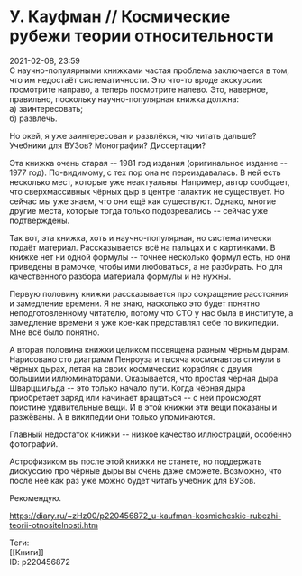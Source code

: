 У. Кауфман // Космические рубежи теории относительности
========================================================

   
 2021-02-08, 23:59   
  С научно-популярными книжками частая проблема заключается в том, что им недостаёт систематичности. Это что-то вроде экскурсии: посмотрите направо, а теперь посмотрите налево. Это, наверное, правильно, поскольку научно-популярная книжка должна:   
 а) заинтересовать;   
 б) развлечь.   
   
 Но окей, я уже заинтересован и развлёкся, что читать дальше? Учебники для ВУЗов? Монографии? Диссертации?   
   
 Эта книжка очень старая -- 1981 год издания (оригинальное издание -- 1977 год). По-видимому, с тех пор она не переиздавалась. В ней есть несколько мест, которые уже неактуальны. Например, автор сообщает, что сверхмассивных чёрных дыр в центре галактик не существует. Но сейчас мы уже знаем, что они ещё как существуют. Однако, многие другие места, которые тогда только подозревались -- сейчас уже подтверждены.   
   
 Так вот, эта книжка, хоть и научно-популярная, но систематически подаёт материал. Рассказывается всё на пальцах и с картинками. В книжке нет ни одной формулы -- точнее несколько формул есть, но они приведены в рамочке, чтобы ими любоваться, а не разбирать. Но для качественного разбора материала формулы и не нужны.   
   
 Первую половину книжки рассказывается про сокращение расстояния и замедление времени. Я не знаю, насколько это будет понятно неподготовленному читателю, потому что СТО у нас была в институте, а замедление времени я уже кое-как представлял себе по википедии. Мне всё было понятно.   
   
 А вторая половина книжки целиком посвящена разным чёрным дырам. Нарисовано сто диаграмм Пенроуза и тысяча космонавтов сгинули в чёрных дырах, летая на своих космических кораблях с двумя большими иллюминаторами. Оказывается, что простая чёрная дыра Шварцшильда -- это только начало пути. Когда чёрная дыра приобретает заряд или начинает вращаться -- с ней происходят поистине удивительные вещи. И в этой книжки эти вещи показаны и разжёваны. А в википедии они только упоминаются.   
   
 Главный недостаток книжки -- низкое качество иллюстраций, особенно фотографий.   
   
 Астрофизиком вы после этой книжки не станете, но поддержать дискуссию про чёрные дыры вы очень даже сможете. Возможно, что после неё как раз уже можно будет читать учебник для ВУЗов.   
   
 Рекомендую.   
    
 <https://diary.ru/~zHz00/p220456872_u-kaufman-kosmicheskie-rubezhi-teorii-otnositelnosti.htm>   
   
 Теги:   
 [[Книги]]   
 ID: p220456872